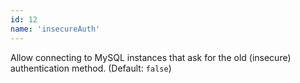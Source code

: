 ```yaml
---
id: 12
name: 'insecureAuth'
---
```

Allow connecting to MySQL instances that ask for the old (insecure) authentication method. (Default: `false`)